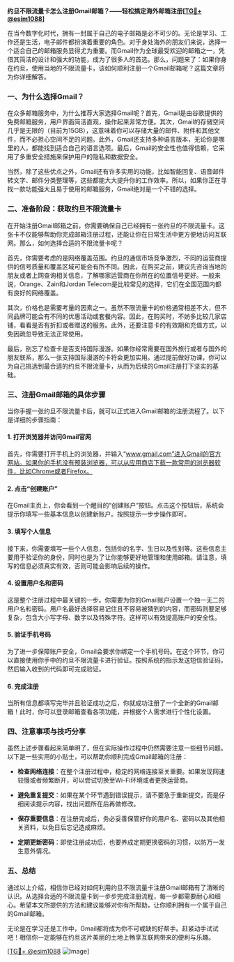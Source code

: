 **约旦不限流量卡怎么注册Gmail邮箱？——轻松搞定海外邮箱注册[[TG💪+ @esim1088](https://t.me/s/esim1088)]**

在当今数字化时代，拥有一封属于自己的电子邮箱是必不可少的。无论是学习、工作还是生活，电子邮件都扮演着重要的角色。对于身处海外的朋友们来说，选择一个适合自己的邮箱服务显得尤为重要。而Gmail作为全球最受欢迎的邮箱之一，凭借其简洁的设计和强大的功能，成为了很多人的首选。那么，问题来了：如果你身在约旦，使用当地的不限流量卡，该如何顺利注册一个Gmail邮箱呢？这篇文章将为你详细解答。

### 一、为什么选择Gmail？

在众多邮箱服务中，为什么推荐大家选择Gmail呢？首先，Gmail是由谷歌提供的免费邮箱服务，用户界面简洁直观，操作起来非常方便。其次，Gmail的存储空间几乎是无限的（目前为15GB），这意味着你可以存储大量的邮件、附件和其他文件，而不必担心空间不足的问题。此外，Gmail还支持多种语言版本，无论你是哪里的人，都能找到适合自己的语言选项。最后，Gmail的安全性也值得信赖，它采用了多重安全措施来保护用户的隐私和数据安全。

当然，除了这些优点之外，Gmail还有许多实用的功能，比如智能回复、语音邮件转文字、邮件分类整理等，这些都能大大提升你的工作效率。所以，如果你正在寻找一款功能强大且易于使用的邮箱服务，Gmail绝对是一个不错的选择。

### 二、准备阶段：获取约旦不限流量卡

在开始注册Gmail邮箱之前，你需要确保自己已经拥有一张约旦的不限流量卡。这张卡不仅能够帮助你完成邮箱注册过程，还能让你在日常生活中更方便地访问互联网。那么，如何选择合适的不限流量卡呢？

首先，你需要考虑的是网络覆盖范围。约旦的通信市场竞争激烈，不同的运营商提供的信号质量和覆盖区域可能会有所不同。因此，在购买之前，建议先咨询当地的朋友或者上网查询相关信息，了解哪家运营商在你所在的位置信号更好。一般来说，Orange、Zain和Jordan Telecom是比较常见的选择，它们在全国范围内都有良好的网络覆盖。

其次，价格也是需要考量的因素之一。虽然不限流量卡的价格通常相差不大，但不同品牌可能会有不同的优惠活动或套餐内容。因此，在购买时，不妨多比较几家店铺，看看是否有折扣或者赠送的服务。此外，还要注意卡的有效期和充值方式，以免因疏忽导致无法正常使用。

最后，别忘了检查卡是否支持国际漫游。如果你经常需要在国外旅行或者与国外的朋友联系，那么一张支持国际漫游的卡将会更加实用。通过提前做好功课，你可以为自己挑选到最合适的约旦不限流量卡，从而为后续的Gmail注册打下坚实的基础。

### 三、注册Gmail邮箱的具体步骤

当你手握一张约旦不限流量卡后，就可以正式进入Gmail邮箱的注册流程了。以下是详细的步骤指南：

#### 1. 打开浏览器并访问Gmail官网

首先，你需要打开手机上的浏览器，并输入“www.gmail.com”进入Gmail的官方网站。如果你的手机没有预装浏览器，可以从应用商店下载一款常用的浏览器软件，比如Chrome或者Firefox。

#### 2. 点击“创建账户”

在Gmail主页上，你会看到一个醒目的“创建账户”按钮。点击这个按钮后，系统会提示你填写一些基本信息以创建新账户。按照提示一步步操作即可。

#### 3. 填写个人信息

接下来，你需要填写一些个人信息，包括你的名字、生日以及性别等。这些信息主要用于验证你的身份，同时也是为了让你能够更好地管理和使用邮箱。请注意，填写的信息必须真实有效，否则可能会影响后续的操作。

#### 4. 设置用户名和密码

这是整个注册过程中最关键的一步。你需要为你的Gmail账户设置一个独一无二的用户名和密码。用户名最好选择容易记住且不容易被猜到的内容，而密码则要足够复杂，包含大小写字母、数字以及特殊字符。这样可以有效提高账户的安全性。

#### 5. 验证手机号码

为了进一步保障账户安全，Gmail会要求你绑定一个手机号码。在这个环节，你可以直接使用你手中的约旦不限流量卡进行验证。按照系统的指示发送短信验证码，然后输入收到的代码即可完成验证。

#### 6. 完成注册

当所有信息都填写完毕并且验证成功之后，你就成功注册了一个全新的Gmail邮箱！此时，你可以登录邮箱查看各项功能，并根据个人需求进行个性化设置。

### 四、注意事项与技巧分享

虽然上述步骤看起来简单明了，但在实际操作过程中仍然需要注意一些细节问题。以下是一些实用的小贴士，可以帮助你顺利完成Gmail邮箱的注册：

- **检查网络连接**：在整个注册过程中，稳定的网络连接至关重要。如果发现网速较慢或者频繁断开，可以尝试切换至Wi-Fi环境或者更换运营商。
  
- **避免重复提交**：如果在某个环节遇到错误提示，请不要急于重新提交，而是仔细阅读提示内容，找出问题所在后再做修改。
  
- **保存重要信息**：在注册完成后，务必妥善保管好你的用户名、密码以及其他相关资料，以免日后忘记造成麻烦。

- **定期更新密码**：即使注册成功后，也要养成定期更换密码的习惯，以防万一发生意外情况。

### 五、总结

通过以上介绍，相信你已经对如何利用约旦不限流量卡注册Gmail邮箱有了清晰的认识。从选择合适的不限流量卡到一步步完成注册流程，每一步都需要耐心和细心。希望本文所提供的方法和建议能够对你有所帮助，让你顺利拥有一个属于自己的Gmail邮箱。

无论是在学习还是工作中，Gmail都将成为你不可或缺的好帮手。赶紧动手试试吧！相信你一定能够在约旦这片美丽的土地上畅享互联网带来的便利与乐趣。

[[TG💪+ @esim1088](https://t.me/s/esim1088) ![Image](https://i.postimg.cc/4NQfJmqS/Snipaste-2025-05-13-00-14-12.png)]